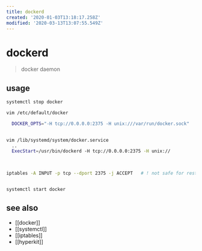 ```yaml
---
title: dockerd
created: '2020-01-03T13:18:17.258Z'
modified: '2020-03-13T13:07:55.549Z'
---
```


# dockerd

> docker daemon

## usage
```sh
systemctl stop docker

vim /etc/default/docker

  DOCKER_OPTS="-H tcp://0.0.0.0:2375 -H unix:///var/run/docker.sock"
  

vim /lib/systemd/system/docker.service
  ..
  ExecStart=/usr/bin/dockerd -H tcp://0.0.0.0:2375 -H unix://
  

  
iptables -A INPUT -p tcp --dport 2375 -j ACCEPT   # ! not safe for restart


systemctl start docker
```

## see also
- [[docker]]
- [[systemctl]]
- [[iptables]]
- [[hyperkit]]
